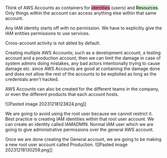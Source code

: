Think of AWS Accounts as containers for <mark style="background: #FF5582A6;">identities</mark> (users) and <mark style="background: #BBFABBA6;">Resources</mark>.
Only things within the account can access anything else within that same account.

Any IAM identity starts off with no permission. We have to explicitly give the IAM entities permissions to use services.

Cross-account activity is not abled by default.

Creating multiple AWS Accounts; such as a development account, a testing account and a production account, then we can limit the damage in case of system admins doing mistakes, any bad actors intentionally trying to cause damage etc. since AWS Accounts are good at containing the damage done and does not allow the rest of the accounts to be exploited as long as the credentials aren't hacked.

AWS Accounts can also be created for the different teams in the company, or even the different products that each account hosts.

![[Pasted image 20231218123824.png]]

We are going to avoid using the root user because we cannot restrict it. Best practice is creating IAM identities within that root user account. 
We can create an identity called IAMADMIN. Normal IAM user which we are going to give administrative permissions over the general AWS account.

Once we are done creating the General account, we are going to be making a new root user account called Production.
![[Pasted image 20231218130259.png]]

